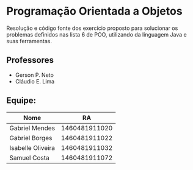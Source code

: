 # Programação Orientada a Objetos
Resolução e código fonte dos exercício proposto para solucionar os problemas definidos nas lista 6 de POO, utilizando da linguagem Java e suas ferramentas.

## Professores
* Gerson P. Neto
* Cláudio E. Lima

## Equipe:
| Nome              | RA            |
|-------------------|---------------|
| Gabriel Mendes    | 1460481911020 |
| Gabriel Borges    | 1460481911022 |
| Isabelle Oliveira | 1460481911032 |
| Samuel Costa      | 1460481911072 |
